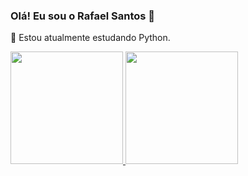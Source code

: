 ### Olá! Eu sou o Rafael Santos 👋
🌱 Estou atualmente estudando Python.
<div>
  <a href="https://beacons.ai/rafaelsantos84">
    <img height="180em" src="https://github-readme-stats-vercel.app/api?username=rafaelsantos84&show_icons=true&theme=dracula&include_all_commits=true&count_private=true"/>
    <img height="180em" src="https://github-readme-stats-vercel.app/api/top-langs/?username=rafaelsantos84&layout=compact&langs_count=16&theme=dracula"/>
</div>
<!--
**RafaelSantos84/rafaelsantos84** is a ✨ _special_ ✨ repository because its `README.md` (this file) appears on your GitHub profile.

Here are some ideas to get you started:

- 🔭 I’m currently working on ...
- 🌱 I’m currently learning ...
- 👯 I’m looking to collaborate on ...
- 🤔 I’m looking for help with ...
- 💬 Ask me about ...
- 📫 How to reach me: ...
- 😄 Pronouns: ...
- ⚡ Fun fact: ...
-->
